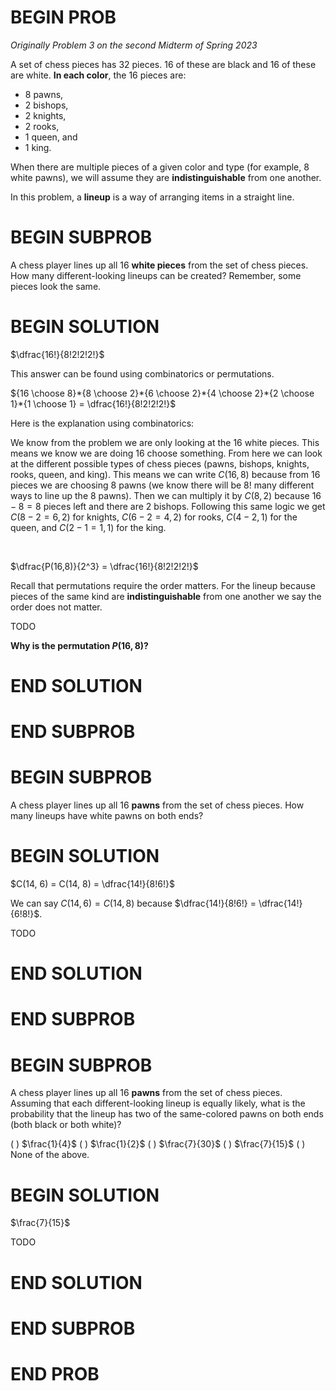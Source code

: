 # BEGIN PROB

<i>Originally Problem 3 on the second Midterm of Spring 2023</i>

A set of chess pieces has $32$ pieces. $16$ of these are black and $16$ of these are white. **In each color**, the $16$ pieces are:

- $8$ pawns,
- $2$ bishops,
- $2$ knights,
- $2$ rooks,
- $1$ queen, and 
- $1$ king.

When there are multiple pieces of a given color and type (for example, $8$ white pawns), we will assume they are **indistinguishable** from one another.

In this problem, a **lineup** is a way of arranging items in a straight line.

# BEGIN SUBPROB

A chess player lines up all $16$ **white pieces** from the set of chess pieces. How many different-looking lineups can be created?
Remember, some pieces look the same.

# BEGIN SOLUTION

$\dfrac{16!}{8!2!2!2!}$

This answer can be found using combinatorics or permutations.
<br> 

${16 \choose 8}*{8 \choose 2}*{6 \choose 2}*{4 \choose 2}*{2 \choose 1}*{1 \choose 1} = \dfrac{16!}{8!2!2!2!}$

Here is the explanation using combinatorics:

We know from the problem we are only looking at the $16$ white pieces. This means we know we are doing $16$ choose something. From here we can look at the different possible types of chess pieces (pawns, bishops, knights, rooks, queen, and king). This means we can write $C(16, 8)$ because from $16$ pieces we are choosing $8$ pawns (we know there will be $8!$ many different ways to line up the $8$ pawns). Then we can multiply it by $C(8, 2)$ because $16 - 8 = 8$ pieces left and there are $2$ bishops. Following this same logic we get $C(8 - 2 = 6, 2)$ for knights, $C(6-2 = 4, 2)$ for rooks, $C(4 - 2, 1)$ for the queen, and $C(2 - 1 = 1, 1)$ for the king.

<br>

$\dfrac{P(16,8)}{2^3} = \dfrac{16!}{8!2!2!2!}$

Recall that permutations require the order matters. For the lineup because pieces of the same kind are **indistinguishable** from one another we say the order does not matter.


TODO

**Why is the permutation $P(16, 8)$?**


# END SOLUTION

# END SUBPROB

# BEGIN SUBPROB

A chess player lines up all 16 **pawns** from the set of chess pieces. How many lineups have white pawns on both ends?

# BEGIN SOLUTION

$C(14, 6) = C(14, 8) = \dfrac{14!}{8!6!}$

We can say $C(14, 6) = C(14, 8)$ because $\dfrac{14!}{8!6!} = \dfrac{14!}{6!8!}$.

TODO

# END SOLUTION

# END SUBPROB

# BEGIN SUBPROB

A chess player lines up all 16 **pawns** from the set of
chess pieces. Assuming that each different-looking lineup is equally
likely, what is the probability that the lineup has two of the
same-colored pawns on both ends (both black or both white)?

( ) $\frac{1}{4}$
( ) $\frac{1}{2}$
( ) $\frac{7}{30}$
( ) $\frac{7}{15}$
( ) None of the above.

# BEGIN SOLUTION

$\frac{7}{15}$

TODO

# END SOLUTION

# END SUBPROB

# END PROB